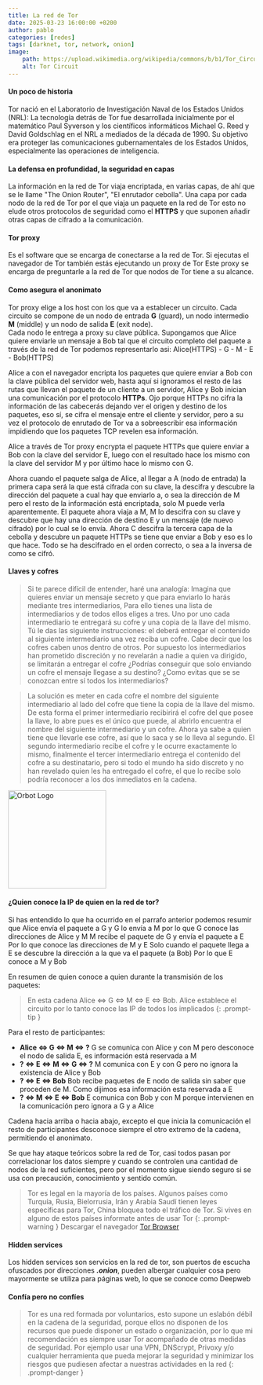 ```yaml
---
title: La red de Tor 
date: 2025-03-23 16:00:00 +0200
author: pablo
categories: [redes]
tags: [darknet, tor, network, onion]     
image:
    path: https://upload.wikimedia.org/wikipedia/commons/b/b1/Tor_Circuit_Diagram.svg
    alt: Tor Circuit
---
```

#### Un poco de historia
Tor nació en el Laboratorio de Investigación Naval de los Estados Unidos (NRL): La tecnología detrás de Tor fue desarrollada inicialmente por el matemático Paul Syverson y los científicos informáticos Michael G. Reed y David Goldschlag en el NRL a mediados de la década de 1990. Su objetivo era proteger las comunicaciones gubernamentales de los Estados Unidos, especialmente las operaciones de inteligencia.

#### La defensa en profundidad, la seguridad en capas
La información en la red de Tor viaja encriptada, en varias capas, de ahí que se le llame "The Onion Router", "El enrutador cebolla".
Una capa por cada nodo de la red de Tor por el que viaja un paquete en la red de Tor esto no elude otros protocolos de seguridad como el **HTTPS** y que suponen añadir otras capas de cifrado a la comunicación. 
 
#### Tor proxy
Es el software que se encarga de conectarse a la red de Tor. Si ejecutas el navegador de Tor también estás ejecutando un proxy de Tor
Este proxy se encarga de preguntarle a la red de Tor que nodos de Tor tiene a su alcance.

#### Como asegura el anonimato
Tor proxy elige a los host con los que va a establecer un circuito. Cada circuito se compone de un nodo de entrada **G** (guard), un nodo intermedio **M** (middle) y un nodo de salida **E** (exit node).  
Cada nodo le entrega a proxy su clave pública. 
Supongamos que Alice quiere enviarle un mensaje a Bob tal que el circuito completo del paquete a través de la red de Tor podemos representarlo asi:
Alice(HTTPS) - G - M - E - Bob(HTTPS) 

Alice a con el navegador encripta los paquetes que quiere enviar a Bob con la clave pública del servidor web, hasta aquí si ignoramos el resto 
de las rutas que llevan el paquete de un cliente a un servidor, Alice y Bob inician una comunicación por el protocolo **HTTPs**. Ojo porque HTTPs 
no cifra la información de las cabecerás dejando ver el origen y destino de los paquetes, eso sí, se cifra el mensaje entre el cliente y servidor, pero a su vez el protocolo de enrutado de Tor va a sobreescribir esa información impidiendo que los paquetes TCP revelen esa información. 

Alice a través de Tor proxy encrypta el paquete HTTPs que quiere enviar a Bob con la clave del servidor E, luego con el resultado hace los mismo con la clave del servidor M y por último hace lo mismo con G.

Ahora cuando el paquete salga de Alice, al llegar a A (nodo de entrada) la primera capa será la que está cifrada con su clave, la descifra y descubre la dirección del paquete a cual hay que enviarlo a, o sea la dirección de M pero el resto de la información está encriptada, solo M puede verla aparentemente.
El paquete ahora viaja a M, M lo descifra con su clave y descubre que hay una dirección de destino E y un mensaje (de nuevo cifrado) por lo cual se lo envía. 
Ahora C descifra la tercera capa de la cebolla y descubre un paquete HTTPs se tiene que enviar a Bob y eso es lo que hace. 
Todo se ha descifrado en el orden correcto, o sea a la inversa de como se cifró.

#### Llaves y cofres
>Si te parece difícil de entender, haré una analogía: 
Imagina que quieres enviar un mensaje secreto y que para enviarlo lo harás mediante tres intermediarios,
Para ello tienes una lista de intermediarios y de todos ellos eliges a tres. 
Uno por uno cada intermediario te entregará su cofre y una copia de la llave del mismo.
Tú le das las siguiente instrucciones: el deberá entregar el contenido al siguiente intermediario una vez reciba un cofre.
Cabe decir que los cofres caben unos dentro de otros. 
Por supuesto los intermediarios han prometido discreción y no revelarán a nadie a quien va dirigido, se limitarán a entregar el cofre 
¿Podrías conseguir que solo enviando un cofre el mensaje llegase a su destino? ¿Como evitas que se se conozcan entre sí todos los intermediarios?

>La solución es meter en cada cofre el nombre del siguiente intermediario al lado del cofre que tiene la copia de la llave del mismo.
De esta forma el primer intermediario recibirirá el cofre del que posee la llave, lo abre pues es el único que puede, al abrirlo encuentra el nombre del siguiente intermediario y un cofre. Ahora ya sabe a quien tiene que llevarle ese cofre, así que lo saca y se lo lleva al segundo. El segundo intermediario recibe el cofre y le ocurre exactamente lo mismo, finalmente el tercer intermediario entrega el contenido del cofre a su destinatario, pero si todo el mundo ha sido discreto y no han revelado quien les ha entregado el cofre, el que lo recibe solo podría reconocer a los dos inmediatos en la cadena.

<img src="https://upload.wikimedia.org/wikipedia/commons/thumb/8/8b/Orbot-logo.svg/1024px-Orbot-logo.svg.png" alt="Orbot Logo" width=200px>

#### ¿Quien conoce la IP de quien en la red de tor?
Si has entendido lo que ha ocurrido en el parrafo anterior podemos resumir que
Alice envía el paquete a  G y G lo envía a M
por lo que G conoce las direcciones de Alice y M
M recibe el paquete de G y envía el paquete a E 
Por lo que conoce las direcciones de M y E
Solo cuando el paquete llega a E se descubre la dirección a la que va el paquete (a Bob)
Por lo que E conoce a M y Bob 

En resumen de quien conoce a quien durante la transmisión de los paquetes:

>En esta cadena Alice <=> G <=> M <=> E <=> Bob. Alice establece el circuito por lo tanto conoce las IP de todos los implicados
{: .prompt-tip }

Para el resto de participantes:
- **Alice <=> G <=> M <=> ?** G se comunica con Alice y con M pero desconoce el nodo de salida E, es información está reservada a M
- **? <=> E <=> M <=> G <=> ?** M comunica con E y con G pero no ignora la existencia de Alice y Bob
- **? <=> E <=> Bob** Bob recibe paquetes de E nodo de salida sin saber que proceden de M. Como dijimos esa información esta reservada a E
- **? <=> M <=> E <=> Bob** E comunica con Bob y con M porque intervienen en la comunicación pero ignora a G y a Alice

Cadena hacia arriba o hacia abajo, excepto el que inicia la comunicación el resto de participantes desconoce siempre el otro extremo 
de la cadena, permitiendo el anonimato.

Se que hay ataque teóricos sobre la red de Tor, casi todos pasan por correlacionar los datos siempre y cuando se controlen una cantidad de nodos de la red suficientes, pero por el momento sigue siendo seguro si se usa con precaución, conocimiento y sentido común. 

> Tor es legal en la mayoría de los países. Algunos países como Turquía, Rusia, Bielorrusia, Irán y  Arabia Saudí tienen leyes específicas para Tor, China bloquea todo el tráfico de Tor. Si vives en alguno de estos países informate antes de usar Tor
{: .prompt-warning }
Descargar el navegador [Tor Browser](https://www.torproject.org/download/)

#### Hidden services
Los hidden services son servicios en la red de tor, son puertos de escucha ofuscados por direcciones ***.onion***, pueden albergar cualquier cosa pero mayormente se utiliza para páginas web, lo que se conoce como Deepweb

#### Confía pero no confíes
> Tor es una red formada por voluntarios, esto supone un eslabón débil en la cadena de la seguridad, porque ellos no disponen de los recursos que puede disponer un estado o organización, por lo que mi recomendación es siempre usar Tor acompañado de otras medidas de seguridad.
Por ejemplo usar una VPN, DNScrypt, Privoxy y/o cualquier herramienta que pueda mejorar la seguridad y minimizar los riesgos que pudiesen afectar a nuestras actividades en la red
{: .prompt-danger }




